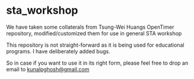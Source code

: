 # sta_workshop
We have taken some collaterals from Tsung-Wei Huangs OpenTimer repository, modified/customized them for use in general STA workshop

This repository is not straight-forward as it is being used for educational programs. I have deliberately added bugs. 

So in case if you want to use it in its right form, please feel free to drop an email to kunalpghosh@gmail.com


